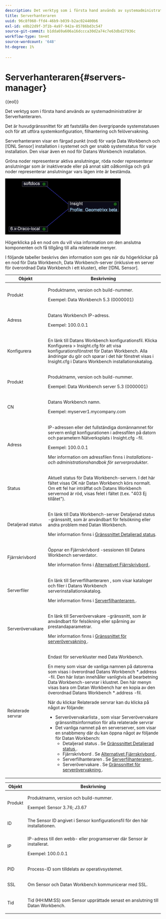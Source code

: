 ```yaml
---
description: Det verktyg som i första hand används av systemadministratörer är Serverhanteraren.
title: Serverhanteraren
uuid: 96c8f060-ffd4-46b9-b039-b2ac024400b6
exl-id: e8b22d9f-3f1b-4a97-942a-85786bd3c547
source-git-commit: b1dda69a606a16dccca30d2a74c7e63dbd27936c
workflow-type: tm+mt
source-wordcount: '648'
ht-degree: 1%

---
```


# Serverhanteraren{#servers-manager}

{{eol}}

Det verktyg som i första hand används av systemadministratörer är Serverhanteraren.

Det är huvudgränssnittet för att fastställa den övergripande systemstatusen och för att utföra systemkonfiguration, filhantering och felövervakning.

Serverhanteraren visar en färgad punkt (nod) för varje Data Workbench och [!DNL Sensor] installation i systemet och ger snabb systemstatus för varje installation. Den visar även en nod för Datans Workbench installation.

Gröna noder representerar aktiva anslutningar, röda noder representerar anslutningar som är inaktiverade eller på annat sätt oåtkomliga och grå noder representerar anslutningar vars lägen inte är bestämda.

![](assets/vis_SysStat_RedGreenDots.png)

Högerklicka på en nod om du vill visa information om den anslutna komponenten och få tillgång till alla relaterade menyer.

I följande tabeller beskrivs den information som ges när du högerklickar på en nod för Data Workbench, Data Workbench-server (inklusive en server för överordnad Data Workbench i ett kluster), eller [!DNL Sensor].

<table id="table_C459CAAB07D34144B5BFFCCC84C2BB37"> 
 <thead> 
  <tr> 
   <th colname="col1" class="entry"> Objekt </th> 
   <th colname="col2" class="entry"> Beskrivning </th> 
  </tr> 
 </thead>
 <tbody> 
  <tr> 
   <td colname="col1"> <p>Produkt </p> </td> 
   <td colname="col2"> <p>Produktnamn, version och build-nummer. </p> <p>Exempel: Data Workbench 5.3 (0000001) </p> </td> 
  </tr> 
  <tr> 
   <td colname="col1"> <p>Adress </p> </td> 
   <td colname="col2"> <p>Datans Workbench IP-adress. </p> <p>Exempel: 100.0.0.1 </p> </td> 
  </tr> 
  <tr> 
   <td colname="col1"> <p>Konfigurera </p> </td> 
   <td colname="col2"> <p>En länk till <span class="keyword"> Datans Workbench </span> konfigurationsfil. Klicka <span class="uicontrol"> Konfigurera </span> &gt; <span class="uicontrol"> Insight.cfg </span> för att visa konfigurationsfönstret för Datan Workbench. Alla ändringar du gör och sparar i det här fönstret visas i <span class="filepath"> Insight.cfg </span> i Datans Workbench installationskatalog. </p> </td> 
  </tr> 
  <tr> 
   <td colname="col1"> <p>Produkt </p> </td> 
   <td colname="col2"> <p>Produktnamn, version och build-nummer. </p> <p>Exempel: Data Workbench server 5.3 (0000001) </p> </td> 
  </tr> 
  <tr> 
   <td colname="col1"> <p>CN </p> </td> 
   <td colname="col2"> <p>Datans Workbench namn. </p> <p>Exempel: <span class="filepath"> myserver1.mycompany.com </span> </p> </td> 
  </tr> 
  <tr> 
   <td colname="col1"> <p>Adress </p> </td> 
   <td colname="col2"> <p>IP-adressen eller det fullständiga domännamnet för servern enligt konfigurationen i adressfilen på datorn och parametern Nätverksplats i <span class="filepath"> Insight.cfg </span> -fil. </p> <p>Exempel: 100.0.0.1 </p> <p>Mer information om adressfilen finns i <i>Installations- och administrationshandbok för serverprodukter</i>. </p> </td> 
  </tr> 
  <tr> 
   <td colname="col1"> <p>Status </p> </td> 
   <td colname="col2"> <p>Aktuell status för Data Workbench-servern. I det här fältet visas OK när Datan Workbench körs normalt. Om ett fel har inträffat och Datans Workbench servernod är röd, visas felet i fältet (t.ex. "403 Ej tillåtet"). </p> </td> 
  </tr> 
  <tr> 
   <td colname="col1"> <p>Detaljerad status </p> </td> 
   <td colname="col2"> <p>En länk till <span class="keyword"> Data Workbench-server </span> <span class="wintitle"> Detaljerad status </span> -gränssnitt, som är användbart för felsökning eller andra problem med Datan Workbench. </p> <p>Mer information finns i <a href="../../../home/c-get-started/c-admin-intrf/c-det-stat-interf.md"> Gränssnittet Detaljerad status</a>. </p> </td> 
  </tr> 
  <tr> 
   <td colname="col1"> <p>Fjärrskrivbord </p> </td> 
   <td colname="col2"> <p>Öppnar en <span class="wintitle"> Fjärrskrivbord </span> -sessionen till Datans Workbench serverdator. </p> <p>Mer information finns i <a href="../../../home/c-get-started/c-admin-intrf/t-rmt-dsktp-opt.md#task-dc0bdb4630474a17af67b931bc22d9ef"> Alternativet Fjärrskrivbord </a>. </p> </td> 
  </tr> 
  <tr> 
   <td colname="col1"> <p>Serverfiler </p> </td> 
   <td colname="col2"> <p>En länk till <span class="wintitle"> Serverfilhanteraren </span>, som visar kataloger och filer i Datans Workbench serverinstallationskatalog. </p> <p>Mer information finns i <a href="../../../home/c-get-started/c-admin-intrf/c-svr-files-mgr.md#concept-73a0808487c8424285ae7302f53bc5f4"> Serverfilhanteraren </a>. </p> </td> 
  </tr> 
  <tr> 
   <td colname="col1"> <p>Serverövervakare </p> </td> 
   <td colname="col2"> <p>En länk till <span class="wintitle"> Serverövervakare </span> -gränssnitt, som är användbart för felsökning eller spårning av prestandaparametrar. </p> <p>Mer information finns i <a href="../../../home/c-get-started/c-admin-intrf/c-svr-mtr-intfc.md#concept-3bea7441de20409585e63060d5489f45"> Gränssnittet för serverövervakning </a>. </p> </td> 
  </tr> 
  <tr> 
   <td colname="col1"> <p>Relaterade servrar </p> </td> 
   <td colname="col2"> <p>Endast för serverkluster med Data Workbench. </p> <p>En meny som visar de vanliga namnen på datorerna som visas i överordnad <span class="filepath"> Datans Workbench *.address </span> -fil. Den här listan innehåller vanligtvis all bearbetning <span class="keyword"> Data Workbench-servrar </span> i klustret. Den här menyn visas bara om Datan Workbench har en kopia av den överordnad <span class="filepath"> Datans Workbench *.address </span> -fil. </p> <p>När du klickar <span class="uicontrol"> Relaterade servrar </span>kan du klicka på något av följande: 
     <ul id="ul_3B28B8579B1945FD80669EDFDFDA84A6"> 
      <li id="li_90094B46CB304C179136BB75FF0D6DBD"> <span class="uicontrol"> Serverövervakarlista </span>, som visar <span class="wintitle"> Serverövervakare </span> gränssnittsinformation för alla relaterade servrar </li> 
      <li id="li_CD6FF5BB52874ABCB536C2DE2376587A">Det vanliga namnet på en serverserver, som visar en snabbmeny där du kan öppna något av följande för Datan Workbench: 
       <ul id="ul_928510D1DE68471583F2EE7547AEB824"> 
        <li id="li_8399338137354A59B9B4D24AF7EEE868"> <span class="uicontrol"> Detaljerad status </span>. Se <a href="../../../home/c-get-started/c-admin-intrf/c-det-stat-interf.md"> Gränssnittet Detaljerad status </a>. </li> 
        <li id="li_0FE569C56B3F4583BC1F3DF3B4F55765"> <span class="uicontrol"> Fjärrskrivbord </span>. Se <a href="../../../home/c-get-started/c-admin-intrf/t-rmt-dsktp-opt.md#task-dc0bdb4630474a17af67b931bc22d9ef"> Alternativet Fjärrskrivbord </a>. </li> 
        <li id="li_2B6F8419CB5945C9B411F6A7C2C859FF"> <span class="uicontrol"> Serverfilhanteraren </span>. Se <a href="../../../home/c-get-started/c-admin-intrf/c-svr-files-mgr.md#concept-73a0808487c8424285ae7302f53bc5f4"> Serverfilhanteraren </a>. </li> 
        <li id="li_F22F974EB4DE4F0F93623AE98C7DCEBC"> <span class="uicontrol"> Serverövervakare </span>. Se <a href="../../../home/c-get-started/c-admin-intrf/c-svr-mtr-intfc.md#concept-3bea7441de20409585e63060d5489f45"> Gränssnittet för serverövervakning </a>. </li> 
       </ul> </li> 
     </ul> </p> </td> 
  </tr> 
 </tbody> 
</table>

<table id="table_5BFA0AFE2D9A4337BF04343879DAD03B"> 
 <thead> 
  <tr> 
   <th colname="col1" class="entry"> Objekt </th> 
   <th colname="col2" class="entry"> Beskrivning </th> 
  </tr> 
 </thead>
 <tbody> 
  <tr> 
   <td colname="col1"> <p>Produkt </p> </td> 
   <td colname="col2"> <p>Produktnamn, version och build-nummer. </p> <p>Exempel: Sensor 3.76; J3.67 </p> </td> 
  </tr> 
  <tr> 
   <td colname="col1"> <p>ID </p> </td> 
   <td colname="col2"> The <span class="wintitle"> Sensor </span> ID angivet i <span class="wintitle"> Sensor </span> konfigurationsfil för den här installationen. </td> 
  </tr> 
  <tr> 
   <td colname="col1"> <p>IP </p> </td> 
   <td colname="col2"> <p>IP-adress till den webb- eller programserver där <span class="wintitle"> Sensor </span> är installerat. </p> <p>Exempel: 100.0.0.1 </p> </td> 
  </tr> 
  <tr> 
   <td colname="col1"> <p>PID </p> </td> 
   <td colname="col2"> <p>Process-ID som tilldelats av operativsystemet. </p> </td> 
  </tr> 
  <tr> 
   <td colname="col1"> <p>SSL </p> </td> 
   <td colname="col2"> <p>Om <span class="wintitle"> Sensor </span> och Datan Workbench kommunicerar med SSL. </p> </td> 
  </tr> 
  <tr> 
   <td colname="col1"> <p>Tid </p> </td> 
   <td colname="col2"> <p>Tid (HH:MM:SS) som <span class="wintitle"> Sensor </span> upprättade senast en anslutning till Datan Workbench. </p> </td> 
  </tr> 
 </tbody> 
</table>

